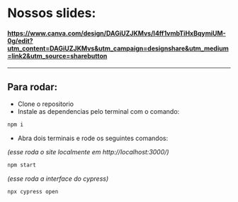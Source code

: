 # Nossos slides:
#### https://www.canva.com/design/DAGiUZJKMvs/l4ff1vmbTiHxBqymiUM-0g/edit?utm_content=DAGiUZJKMvs&utm_campaign=designshare&utm_medium=link2&utm_source=sharebutton

-------
## Para rodar:
- Clone o repositorio
- Instale as dependencias pelo terminal com o comando:

```cmd
npm i
```

- Abra dois terminais e rode os seguintes comandos:


_(esse roda o site localmente em http://localhost:3000/)_
```cmd
npm start
```

_(esse roda a interface do cypress)_
```cmd
npx cypress open
```
